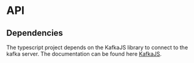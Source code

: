 # API

## Dependencies

The typescript project depends on the KafkaJS library to connect to the kafka server. The documentation can be found here [KafkaJS](https://kafka.js.org/docs/).
